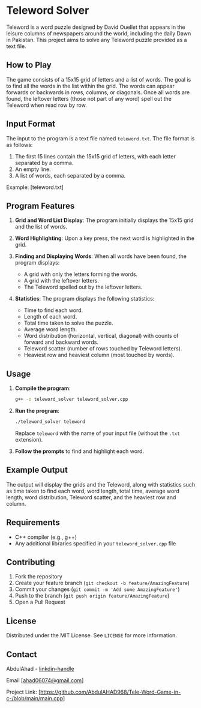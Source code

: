 # Teleword Solver

Teleword is a word puzzle designed by David Ouellet that appears in the leisure columns of newspapers around the world, including the daily Dawn in Pakistan. This project aims to solve any Teleword puzzle provided as a text file.

## How to Play

The game consists of a 15x15 grid of letters and a list of words. The goal is to find all the words in the list within the grid. The words can appear forwards or backwards in rows, columns, or diagonals. Once all words are found, the leftover letters (those not part of any word) spell out the Teleword when read row by row.

## Input Format

The input to the program is a text file named `teleword.txt`. The file format is as follows:
1. The first 15 lines contain the 15x15 grid of letters, with each letter separated by a comma.
2. An empty line.
3. A list of words, each separated by a comma.

Example:  [teleword.txt]


## Program Features

1. **Grid and Word List Display**: The program initially displays the 15x15 grid and the list of words.
2. **Word Highlighting**: Upon a key press, the next word is highlighted in the grid.
3. **Finding and Displaying Words**: When all words have been found, the program displays:
    - A grid with only the letters forming the words.
    - A grid with the leftover letters.
    - The Teleword spelled out by the leftover letters.

4. **Statistics**: The program displays the following statistics:
    - Time to find each word.
    - Length of each word.
    - Total time taken to solve the puzzle.
    - Average word length.
    - Word distribution (horizontal, vertical, diagonal) with counts of forward and backward words.
    - Teleword scatter (number of rows touched by Teleword letters).
    - Heaviest row and heaviest column (most touched by words).

## Usage

1. **Compile the program**:
    ```sh
    g++ -o teleword_solver teleword_solver.cpp
    ```

2. **Run the program**:
    ```sh
    ./teleword_solver teleword
    ```

    Replace `teleword` with the name of your input file (without the `.txt` extension).

3. **Follow the prompts** to find and highlight each word. 

## Example Output

The output will display the grids and the Teleword, along with statistics such as time taken to find each word, word length, total time, average word length, word distribution, Teleword scatter, and the heaviest row and column.

## Requirements

- C++ compiler (e.g., g++)
- Any additional libraries specified in your `teleword_solver.cpp` file

## Contributing

1. Fork the repository
2. Create your feature branch (`git checkout -b feature/AmazingFeature`)
3. Commit your changes (`git commit -m 'Add some AmazingFeature'`)
4. Push to the branch (`git push origin feature/AmazingFeature`)
5. Open a Pull Request

## License

Distributed under the MIT License. See `LICENSE` for more information.

## Contact

AbdulAhad - [linkdin-handle](https://www.linkedin.com/in/abdul-ahad-988305286/) 

Email [ahad06074@gmail.com]

Project Link: [https://github.com/AbdulAHAD968/Tele-Word-Game-in-c-/blob/main/main.cpp]

